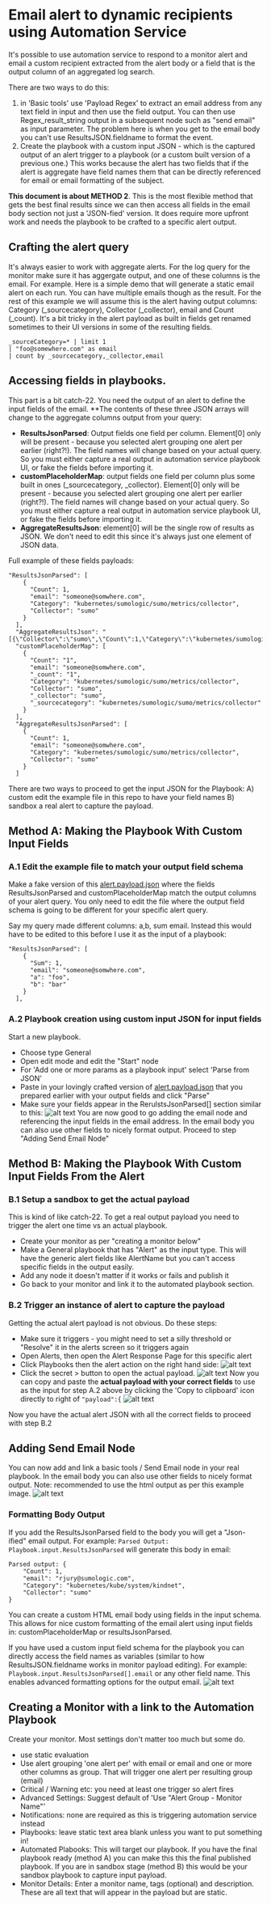 # Email alert to dynamic recipients using Automation Service

It's possible to use automation service to respond to a monitor alert and email a custom recipient extracted from the alert body or a field that is the output column of an aggregated log search.

There are two ways to do this:

1. in 'Basic tools' use 'Payload Regex' to extract an email address from any text field in input and then use the field output. You can then use Regex_result_string output in a subsequent node such as "send email" as input parameter. The problem here is when you get to the email body you can't use ResultsJSON.fieldname to format the event.
2. Create the playbook with a custom input JSON - which is the captured output of an alert trigger to a playbook (or a custom built version of a previous one.) This works because the alert has two fields that if the alert is aggregate have field names them that can be directly referenced for email or email formatting of the subject.

**This document is about METHOD 2**. This is the most flexible method that gets the best final results since we can then access all fields in the email body section not just a 'JSON-fied' version. It does require more upfront work and needs the playbook to be crafted to a specific alert output.

## Crafting the alert query
It's always easier to work with aggregate alerts. For the log query for the monitor make sure it has aggergate output, and one of these columns is the email. For example. Here is a simple demo that will generate a static email alert on each run. You can have multiple emails though as the result. For the rest of this example we will assume this is the alert having output columns: Category (_sourcecategory), Collector (_collector), email and Count (_count). It's a bit tricky in the alert payload as built in fields get renamed sometimes to their UI versions in some of the resulting fields.

```
_sourceCategory=* | limit 1
| "foo@somewhere.com" as email
| count by _sourcecategory,_collector,email
```

## Accessing fields in playbooks.
This part is a bit catch-22. You need the output of an alert to define the input fields of the email.
**The contents of these three JSON arrays will change to the aggregate columns output from your query:

- **ResultsJsonParsed**: Output fields one field per column. Element[0] only will be present - because you selected alert grouping one alert per earlier (right?!). The field names will change based on your actual query. So you must either capture a real output in automation service playbook UI, or fake the fields before importing it.
- **customPlaceholderMap**: output fields one field per column plus some built in ones (_sourcecategory, _collector). Element[0] only will be present - because you selected alert grouping one alert per earlier (right?!). The field names will change based on your actual query. So you must either capture a real output in automation service playbook UI, or fake the fields before importing it.
- **AggregateResultsJson**: element[0] will be the single row of results as JSON. We don't need to edit this since it's always just one element of JSON data.

Full example of these fields payloads:
```
"ResultsJsonParsed": [
    {
      "Count": 1,
      "email": "someone@somwhere.com",
      "Category": "kubernetes/sumologic/sumo/metrics/collector",
      "Collector": "sumo"
    }
  ],
  "AggregateResultsJson": "[{\"Collector\":\"sumo\",\"Count\":1,\"Category\":\"kubernetes/sumologic/sumo/metrics/collector\",\"email\":\"someone@somwhere.com\"}]",
  "customPlaceholderMap": [
    {
      "Count": "1",
      "email": "someone@somwhere.com",
      "_count": "1",
      "Category": "kubernetes/sumologic/sumo/metrics/collector",
      "Collector": "sumo",
      "_collector": "sumo",
      "_sourcecategory": "kubernetes/sumologic/sumo/metrics/collector"
    }
  ],
  "AggregateResultsJsonParsed": [
    {
      "Count": 1,
      "email": "someone@somwhere.com",
      "Category": "kubernetes/sumologic/sumo/metrics/collector",
      "Collector": "sumo"
    }
  ]
```



There are two ways to proceed to get the input JSON for the Playbook:
A) custom edit the example file in this repo to have your field names
B) sandbox a real alert to capture the payload.

## Method A: Making the Playbook With Custom Input Fields
### A.1 Edit the example file to match your output field schema
Make a fake version of this [alert.payload.json](examples/alert.payload.json) where the fields ResultsJsonParsed and customPlaceholderMap match the output columns of your alert query. You only need to edit the file where the output field schema is going to be different for your specific alert query.

Say my query made different columns: a,b, sum email. Instead this would have to be edited to this before I use it as the input of a playbook:
```
"ResultsJsonParsed": [
    {
      "Sum": 1,
      "email": "someone@somwhere.com",
      "a": "foo",
      "b": "bar"
    }
  ],
```

### A.2 Playbook creation using custom input JSON for input fields
Start a new playbook.
- Choose type General
- Open edit mode and edit the "Start" node
- For 'Add one or more params as a playbook input' select 'Parse from JSON'
- Paste in your lovingly crafted version of [alert.payload.json](examples/alert.payload.json) that you prepared earlier with your output fields and click "Parse"
- Make sure your fields appear in the RerulstsJsonParsed[] section similar to this: 
![alt text](images/Add.Parms.FromJSON.png)
You are now good to go adding the email node and referencing the input fields in the email address. In the email body you can also use other fields to nicely format output. Proceed to step "Adding Send Email Node"

## Method B: Making the Playbook With Custom Input Fields From the Alert
### B.1  Setup a sandbox to get the actual payload
This is kind of like catch-22. To get a real output payload you need to trigger the alert one time vs an actual playbook.
- Create your monitor as per "creating a monitor below"
- Make a General playbook that has "Alert" as the input type. This will have the generic alert fields like AlertName but you can't access specific fields in the output easily.
- Add any node it doesn't matter if it works or fails and publish it
- Go back to your monitor and link it to the automated playbook section.

### B.2 Trigger an instance of alert to capture the payload
Getting the actual alert payload is not obvious. Do these steps:
- Make sure it triggers - you might need to set a silly threshold or "Resolve" it in the alerts screen so it triggers again
- Open Alerts, then open the Alert Response Page for this specific alert
- Click Playbooks then the alert action on the right hand side:
![alt text](images/Alert.Playbook.png)
- Click the secret > button to open the actual payload.
![alt text](images/Secret.Get.Input.Payload.Button.png)
Now you can copy and paste the **actual payload with your correct fields** to use as the input for step A.2 above by clicking the 'Copy to clipboard' icon directly to right of ```"payload":{```
![alt text](images/Other.secret.button.to.export.json.png)

Now you have the actual alert JSON with all the correct fields to proceed with step B.2

## Adding Send Email Node
You can now add and link a basic tools / Send Email node in your real playbook. In the email body you can also use other fields to nicely format output.
Note: recommended to use the html output as per this example image.
![alt text](images/SendEmail.CustomEmailRecipient.png)

### Formatting Body Output
If you add the ResultsJsonParsed field to the body you will get a "Json-ified" email output. For example: ```Parsed Output: Playbook.input.ResultsJsonParsed``` will generate this body in email:

```
Parsed output: {
    "Count": 1,
    "email": "rjury@sumologic.com",
    "Category": "kubernetes/kube/system/kindnet",
    "Collector": "sumo"
}
```

You can create a custom HTML email body using fields in the input schema. This allows for nice custom formatting of the email alert using input fields in: customPlaceholderMap or resultsJsonParsed.

If you have used a custom input field schema for the playbook you can directly access the field names as variables (similar to how ResultsJSON.fieldname works in monitor payload editing). For example: ```Playbook.input.ResultsJsonParsed[].email``` or any other field name. This enables advanced formatting options for the output email.
![alt text](images/SendEmail.CustomBodyWithFields.png)

## Creating a Monitor with a link to the Automation Playbook
Create your monitor. Most settings don't matter too much but some do.
- use static evaluation
- Use alert grouping  'one alert per' with email or email and one or more other columns as group. That will trigger one alert per resulting group (email)
- Critical / Warning etc: you need at least one trigger so alert fires
- Advanced Settings: Suggest default of 'Use "Alert Group - Monitor Name"'
- Notifications: none are required as this is triggering automation service instead
- Playbooks: leave static text area blank unless you want to put something in!
- Automated Plabooks: This will target our playbook. If you have the final playbook ready (method A) you can make this this the final published playbook. If you are in sandbox stage (method B) this would be your sandbox playbook to capture input payload.
- Monitor Details: Enter a monitor name, tags (optional) and description. These are all text that will appear in the payload but are static.

